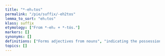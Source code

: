```yaml
---
title: "*-eh₂tos"
permalink: "/pie/suffix/-eh2tos"
lemma_to_sort: "eh₂tos"
klass: suffix
etymology: ["From *-eh₂ + *-tós."]
markers: []
synonyms: []
definitions: ["Forms adjectives from nouns", "indicating the possession of a thing or a quality."]
topics: []
---
```


